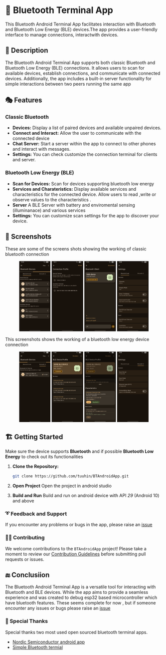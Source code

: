 # :large_blue_circle: Bluetooth Terminal App

This Bluetooth Android Terminal App facilitates interaction with Bluetooth and Bluetooth Low
Energy (BLE) devices.The app provides a user-friendly interface to manage connections, interactwith
devices.

## :information_desk_person: Description

The Bluetooth Android Terminal App supports both classic Bluetooth and Bluetooth Low Energy (BLE)
connections. It allows users to scan for available devices, establish connections, and communicate
with connected devices.
Additionally, the app includes a built-in server functionality for simple interactions between two
peers running the same app

## :performing_arts: Features

### Classic Bluetooth

- **Devices:** Display a list of paired devices and available unpaired devices.
- **Connect and Interact:** Allow the user to communicate with the connected device
- **Chat Server:** Start a server within the app to connect to other phones and interact with
  messages.
- **Settings:** You can check customize the connection terminal for clients and server.

### Bluetooth Low Energy (BLE)

- **Scan for Devices:** Scan for devices supporting bluetooth low energy
- **Services and Charateristics:** Display available services and characteristics for the connected
  device. Allow users to read ,write or observe values to the characteristics .
- **Server** A BLE Server with battery and enviromental sensing (illuminanace) and various services
- **Settings:** You can customize scan settings for the app to discover your device.

## :camera_flash: Screenshots

These are some of the screens shots showing the working of classic bluetooth connection

<p align="center">
   <img src="screenshots/bt_classic_scan.png" width="20%" />
   <img src="screenshots/bt_peer_features.png" width="20%"/>
   <img src="screenshots/bt_client_talking.png" width="20%"/>  
   <img src="screenshots/bt_classic_settings.png" width="20%"/>
</p>

This screenshots shows the working of a bluetooth low energy device connection

<p align="center">
   <img src="screenshots/ble_devices_scanning.png" width="20%" />
   <img src="screenshots/ble_device_profile.png" width="20%"/>
   <img src="screenshots/ble_notify_running.png" width="20%"/>  
   <img src="screenshots/ble_settings.png" width="20%">
</p>

## :building_construction: Getting Started

Make sure the device supports **Bluetooth** and if possible **Bluetooth Low Energy** to check out
its functionalities

1. **Clone the Repository:**

   ```bash
   git clone https://github.com/tuuhin/BTAndroidApp.git
   ```

2. **Open Project**
   Open the project in android studio

3. **Build and Run**
   Build and run on android device with API _29_ (Android 10) and above

### :curly_loop: Feedback and Support

If you encounter any problems or bugs in the app, please raise
an [issue](https://github.com/tuuhin/BTAndroidApp/issues/new)

### :man_cook: Contributing

We welcome contributions to the `BTAndroidApp` project! Please take a moment to review
our [Contribution Guidelines](CONTRIBUTING.md) before submitting pull requests or issues.

## :end: Conclusiion

The Bluetooth Android Terminal App is a versatile tool for interacting with Bluetooth and BLE
devices. While the app aims to provide a seamless experience and was created to debug esp32 based
microcontroller which have bluetooth features.
These seems complete for now , but if someone encounter any issues or bugs please raise
an [issue](https://github.com/tuuhin/BTAndroidApp/issues/new)

### :revolving_hearts: Special Thanks

Special thanks two most used open sourced bluetooth terminal apps.

- [Nordic Semiconductor android app](https://github.com/NordicSemiconductor/Android-nRF-Connect)
- [Simple Bluetooth termial](https://github.com/kai-morich/SimpleBluetoothTerminal)